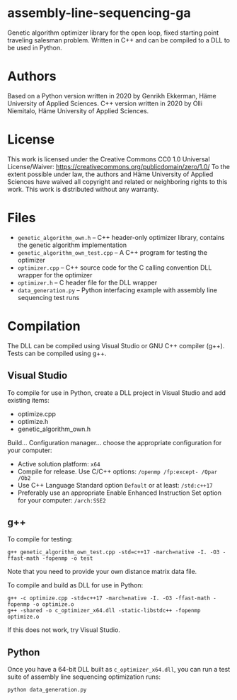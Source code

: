 # assembly-line-sequencing-ga
Genetic algorithm optimizer library for the open loop, fixed starting point traveling salesman problem. Written in C++ and can be compiled to a DLL to be used in Python.

# Authors
Based on a Python version written in 2020 by Genrikh Ekkerman, Häme University of Applied Sciences.
C++ version written in 2020 by Olli Niemitalo, Häme University of Applied Sciences.
 
# License
This work is licensed under the Creative Commons CC0 1.0 Universal License/Waiver: https://creativecommons.org/publicdomain/zero/1.0/
To the extent possible under law, the authors and Häme University of Applied Sciences have waived all copyright and related or neighboring rights to this work.
This work is distributed without any warranty.

# Files

* `genetic_algorithm_own.h` – C++ header-only optimizer library, contains the genetic algorithm implementation
* `genetic_algorithm_own_test.cpp` – A C++ program for testing the optimizer
* `optimizer.cpp` – C++ source code for the C calling convention DLL wrapper for the optimizer
* `optimizer.h` – C header file for the DLL wrapper
* `data_generation.py` – Python interfacing example with assembly line sequencing test runs

# Compilation

The DLL can be compiled using Visual Studio or GNU C++ compiler (g++). Tests can be compiled using g++.

## Visual Studio
To compile for use in Python, create a DLL project in Visual Studio and add existing items:

* optimize.cpp
* optimize.h
* genetic_algorithm_own.h

Build... Configuration manager... choose the appropriate configuration for your computer:

* Active solution platform: `x64`
* Compile for release. Use C/C++ options: `/openmp /fp:except- /Qpar /Ob2`
* Use C++ Language Standard option `Default` or at least: `/std:c++17`
* Preferably use an appropriate Enable Enhanced Instruction Set option for your computer: `/arch:SSE2`

## g++
To compile for testing:

`g++ genetic_algorithm_own_test.cpp -std=c++17 -march=native -I. -O3 -ffast-math -fopenmp -o test`

Note that you need to provide your own distance matrix data file.

To compile and build as DLL for use in Python:

```
g++ -c optimize.cpp -std=c++17 -march=native -I. -O3 -ffast-math -fopenmp -o optimize.o
g++ -shared -o c_optimizer_x64.dll -static-libstdc++ -fopenmp optimize.o
```

 If this does not work, try Visual Studio.

## Python

Once you have a 64-bit DLL built as `c_optimizer_x64.dll`, you can run a test suite of assembly line sequencing optimization runs:

`python data_generation.py`

